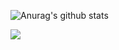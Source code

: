 ![Anurag's github stats](https://github-readme-stats.vercel.app/api?username=JssPlayZ&show_icons=true&theme=radical)

<img src="https://github-readme-stats.vercel.app/api/top-langs/?username=JssPlayZ&show_icons=true&hide_border=true" />
